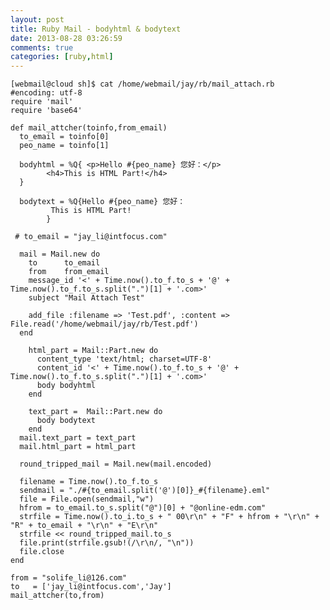 ```yaml
---
layout: post
title: Ruby Mail - bodyhtml & bodytext
date: 2013-08-28 03:26:59
comments: true
categories: [ruby,html]
---
```

    [webmail@cloud sh]$ cat /home/webmail/jay/rb/mail_attach.rb 
    #encoding: utf-8
    require 'mail'
    require 'base64'
    
    def mail_attcher(toinfo,from_email)
      to_email = toinfo[0]
      peo_name = toinfo[1]
    
      bodyhtml = %Q{ <p>Hello #{peo_name} 您好：</p>
            <h4>This is HTML Part!</h4>
      }
    
      bodytext = %Q{Hello #{peo_name} 您好：
             This is HTML Part!
            }
    
     # to_email = "jay_li@intfocus.com"
    
      mail = Mail.new do
        to      to_email
        from    from_email
        message_id '<' + Time.now().to_f.to_s + '@' + Time.now().to_f.to_s.split(".")[1] + '.com>'
        subject "Mail Attach Test"
    
        add_file :filename => 'Test.pdf', :content => File.read('/home/webmail/jay/rb/Test.pdf')
      end
    
        html_part = Mail::Part.new do
          content_type 'text/html; charset=UTF-8'
          content_id '<' + Time.now().to_f.to_s + '@' + Time.now().to_f.to_s.split(".")[1] + '.com>'
          body bodyhtml
        end
    
        text_part =  Mail::Part.new do
          body bodytext
        end
      mail.text_part = text_part
      mail.html_part = html_part
    
      round_tripped_mail = Mail.new(mail.encoded)
    
      filename = Time.now().to_f.to_s
      sendmail = "./#{to_email.split('@')[0]}_#{filename}.eml"
      file = File.open(sendmail,"w")
      hfrom = to_email.to_s.split("@")[0] + "@online-edm.com"
      strfile = Time.now().to_i.to_s + " 00\r\n" + "F" + hfrom + "\r\n" + "R" + to_email + "\r\n" + "E\r\n"
      strfile << round_tripped_mail.to_s
      file.print(strfile.gsub!(/\r\n/, "\n"))
      file.close
    end
    
    from = "solife_li@126.com"
    to   = ['jay_li@intfocus.com','Jay']
    mail_attcher(to,from)
